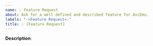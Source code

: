 ```yaml
---
name: 💡 Feature Request
about: Ask for a well defined and described feature for AscEmu.
labels: "->Feature Request<-"
title: 💡 [Feature Request] 
---
```


**Description**: 
<!--
    Required information:
    - npc/quest/item/spell/spawn ID
    - worldport location (mapid x y z)
	- Example on how it should work (youtube, wowhead)
    - NOTE Without these information as text, the issue wont be fixed! A screenshot or general issues e.g. "Missing spawns" or "Instances WotLK broken" is not helpful at all.
-->

